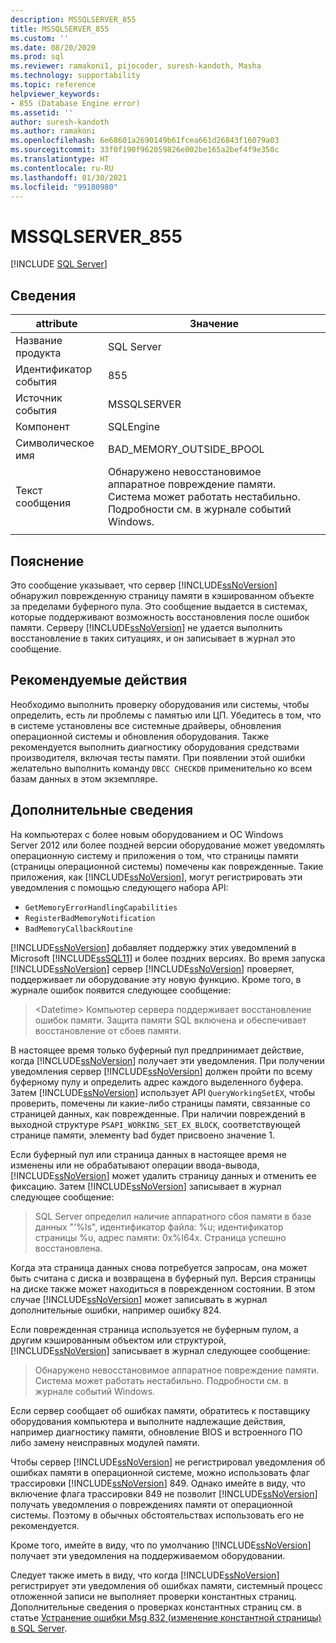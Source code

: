```yaml
---
description: MSSQLSERVER_855
title: MSSQLSERVER_855
ms.custom: ''
ms.date: 08/20/2020
ms.prod: sql
ms.reviewer: ramakoni1, pijocoder, suresh-kandoth, Masha
ms.technology: supportability
ms.topic: reference
helpviewer_keywords:
- 855 (Database Engine error)
ms.assetid: ''
author: suresh-kandoth
ms.author: ramakoni
ms.openlocfilehash: 6e68601a2690149b61fcea661d26843f16079a03
ms.sourcegitcommit: 33f0f190f962059826e002be165a2bef4f9e350c
ms.translationtype: HT
ms.contentlocale: ru-RU
ms.lasthandoff: 01/30/2021
ms.locfileid: "99180980"
---
```

# <a name="mssqlserver_855"></a>MSSQLSERVER_855
 [!INCLUDE [SQL Server](../../includes/applies-to-version/sqlserver.md)]

## <a name="details"></a>Сведения

|attribute|Значение|
|---|---|
|Название продукта|SQL Server|
|Идентификатор события|855|
|Источник события|MSSQLSERVER|
|Компонент|SQLEngine|
|Символическое имя|BAD_MEMORY_OUTSIDE_BPOOL|
|Текст сообщения|Обнаружено невосстановимое аппаратное повреждение памяти. Система может работать нестабильно. Подробности см. в журнале событий Windows.|
||

## <a name="explanation"></a>Пояснение

Это сообщение указывает, что сервер [!INCLUDE[ssNoVersion](../../includes/ssnoversion-md.md)] обнаружил поврежденную страницу памяти в кэшированном объекте за пределами буферного пула. Это сообщение выдается в системах, которые поддерживают возможность восстановления после ошибок памяти. Серверу [!INCLUDE[ssNoVersion](../../includes/ssnoversion-md.md)] не удается выполнить восстановление в таких ситуациях, и он записывает в журнал это сообщение.

## <a name="user-action"></a>Рекомендуемые действия

Необходимо выполнить проверку оборудования или системы, чтобы определить, есть ли проблемы с памятью или ЦП. Убедитесь в том, что в системе установлены все системные драйверы, обновления операционной системы и обновления оборудования. Также рекомендуется выполнить диагностику оборудования средствами производителя, включая тесты памяти. При появлении этой ошибки желательно выполнить команду `DBCC CHECKDB` применительно ко всем базам данных в этом экземпляре.

## <a name="more-information"></a>Дополнительные сведения

На компьютерах с более новым оборудованием и ОС Windows Server 2012 или более поздней версии оборудование может уведомлять операционную систему и приложения о том, что страницы памяти (страницы операционной системы) помечены как поврежденные. Такие приложения, как [!INCLUDE[ssNoVersion](../../includes/ssnoversion-md.md)], могут регистрировать эти уведомления с помощью следующего набора API:

- `GetMemoryErrorHandlingCapabilities`
- `RegisterBadMemoryNotification`
- `BadMemoryCallbackRoutine`

[!INCLUDE[ssNoVersion](../../includes/ssnoversion-md.md)] добавляет поддержку этих уведомлений в Microsoft [!INCLUDE[ssSQL11](../../includes/sssql11-md.md)] и более поздних версиях. Во время запуска [!INCLUDE[ssNoVersion](../../includes/ssnoversion-md.md)] сервер [!INCLUDE[ssNoVersion](../../includes/ssnoversion-md.md)] проверяет, поддерживает ли оборудование эту новую функцию. Кроме того, в журнале ошибок появится следующее сообщение:

> \<Datetime> Компьютер сервера поддерживает восстановление ошибок памяти. Защита памяти SQL включена и обеспечивает восстановление от сбоев памяти.

В настоящее время только буферный пул предпринимает действие, когда [!INCLUDE[ssNoVersion](../../includes/ssnoversion-md.md)] получает эти уведомления. При получении уведомления сервер [!INCLUDE[ssNoVersion](../../includes/ssnoversion-md.md)] должен пройти по всему буферному пулу и определить адрес каждого выделенного буфера. Затем [!INCLUDE[ssNoVersion](../../includes/ssnoversion-md.md)] использует API `QueryWorkingSetEX`, чтобы проверить, помечены ли какие-либо страницы памяти, связанные со страницей данных, как поврежденные. При наличии повреждений в выходной структуре `PSAPI_WORKING_SET_EX_BLOCK`, соответствующей странице памяти, элементу bad будет присвоено значение 1.

Если буферный пул или страница данных в настоящее время не изменены или не обрабатывают операции ввода-вывода, [!INCLUDE[ssNoVersion](../../includes/ssnoversion-md.md)] может удалить страницу данных и отменить ее фиксацию. Затем [!INCLUDE[ssNoVersion](../../includes/ssnoversion-md.md)] записывает в журнал следующее сообщение:

> SQL Server определил наличие аппаратного сбоя памяти в базе данных "'%ls", идентификатор файла: %u; идентификатор страницы %u, адрес памяти: 0x%I64x. Страница успешно восстановлена.

Когда эта страница данных снова потребуется запросам, она может быть считана с диска и возвращена в буферный пул. Версия страницы на диске также может находиться в поврежденном состоянии. В этом случае [!INCLUDE[ssNoVersion](../../includes/ssnoversion-md.md)] может записывать в журнал дополнительные ошибки, например ошибку 824.

Если поврежденная страница используется не буферным пулом, а другим кэшированным объектом или структурой, [!INCLUDE[ssNoVersion](../../includes/ssnoversion-md.md)] записывает в журнал следующее сообщение:

> Обнаружено невосстановимое аппаратное повреждение памяти. Система может работать нестабильно. Подробности см. в журнале событий Windows.

Если сервер сообщает об ошибках памяти, обратитесь к поставщику оборудования компьютера и выполните надлежащие действия, например диагностику памяти, обновление BIOS и встроенного ПО либо замену неисправных модулей памяти.

Чтобы сервер [!INCLUDE[ssNoVersion](../../includes/ssnoversion-md.md)] не регистрировал уведомления об ошибках памяти в операционной системе, можно использовать флаг трассировки [!INCLUDE[ssNoVersion](../../includes/ssnoversion-md.md)] 849. Однако имейте в виду, что включение флага трассировки 849 не позволит [!INCLUDE[ssNoVersion](../../includes/ssnoversion-md.md)] получать уведомления о повреждениях памяти от операционной системы. Поэтому в обычных обстоятельствах использовать его не рекомендуется.

Кроме того, имейте в виду, что по умолчанию [!INCLUDE[ssNoVersion](../../includes/ssnoversion-md.md)] получает эти уведомления на поддерживаемом оборудовании.

Следует также иметь в виду, что когда [!INCLUDE[ssNoVersion](../../includes/ssnoversion-md.md)] регистрирует эти уведомления об ошибках памяти, системный процесс отложенной записи не выполняет проверки константных страниц. Дополнительные сведения о проверках константных страниц см. в статье [Устранение ошибки Msg 832 (изменение константной страницы) в SQL Server](https://support.microsoft.com/help/2015759).
